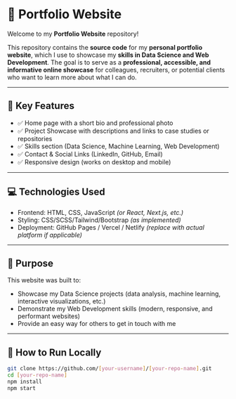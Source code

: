 # 📌 Portfolio Website

Welcome to my **Portfolio Website** repository!

This repository contains the **source code** for my **personal portfolio website**, which I use to showcase my **skills in Data Science and Web Development**. The goal is to serve as a **professional, accessible, and informative online showcase** for colleagues, recruiters, or potential clients who want to learn more about what I can do.

---

## 🌟 Key Features

- ✅ Home page with a short bio and professional photo
- ✅ Project Showcase with descriptions and links to case studies or repositories
- ✅ Skills section (Data Science, Machine Learning, Web Development)
- ✅ Contact & Social Links (LinkedIn, GitHub, Email)
- ✅ Responsive design (works on desktop and mobile)

---

## 💻 Technologies Used

- Frontend: HTML, CSS, JavaScript *(or React, Next.js, etc.)*
- Styling: CSS/SCSS/Tailwind/Bootstrap *(as implemented)*
- Deployment: GitHub Pages / Vercel / Netlify *(replace with actual platform if applicable)*

---

## 🎯 Purpose

This website was built to:

- Showcase my Data Science projects (data analysis, machine learning, interactive visualizations, etc.)
- Demonstrate my Web Development skills (modern, responsive, and performant websites)
- Provide an easy way for others to get in touch with me

---

## 🚀 How to Run Locally

```bash
git clone https://github.com/[your-username]/[your-repo-name].git
cd [your-repo-name]
npm install
npm start
